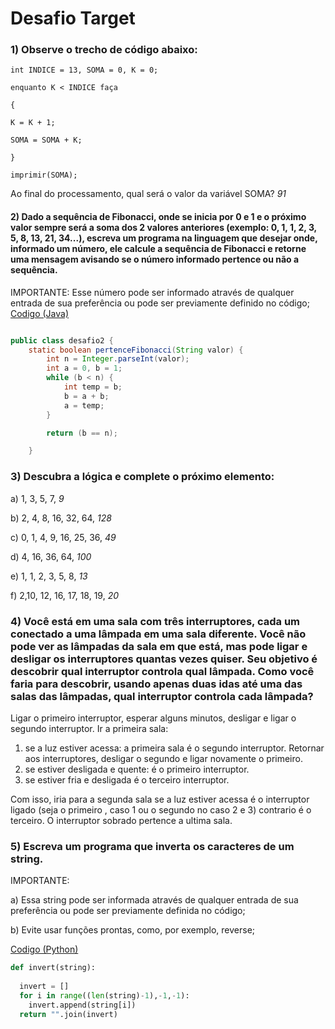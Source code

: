 # Desafio Target



### 1) Observe o trecho de código abaixo:
```
int INDICE = 13, SOMA = 0, K = 0;

enquanto K < INDICE faça

{

K = K + 1;

SOMA = SOMA + K;

}

imprimir(SOMA);
```


Ao final do processamento, qual será o valor da variável SOMA? _91_ 

#### 2) Dado a sequência de Fibonacci, onde se inicia por 0 e 1 e o próximo valor sempre será a soma dos 2 valores anteriores (exemplo: 0, 1, 1, 2, 3, 5, 8, 13, 21, 34...), escreva um programa na linguagem que desejar onde, informado um número, ele calcule a sequência de Fibonacci e retorne uma mensagem avisando se o número informado pertence ou não a sequência.
IMPORTANTE:
Esse número pode ser informado através de qualquer entrada de sua preferência ou pode ser previamente definido no código;
[Codigo (Java)](./desafio2.java)
```java

public class desafio2 {
    static boolean pertenceFibonacci(String valor) {
        int n = Integer.parseInt(valor);
        int a = 0, b = 1;
        while (b < n) {
            int temp = b;
            b = a + b;
            a = temp;
        }

        return (b == n);

    }

```

### 3) Descubra a lógica e complete o próximo elemento:



a) 1, 3, 5, 7, _9_

b) 2, 4, 8, 16, 32, 64, _128_

c) 0, 1, 4, 9, 16, 25, 36, _49_

d) 4, 16, 36, 64, _100_

e) 1, 1, 2, 3, 5, 8, _13_

f) 2,10, 12, 16, 17, 18, 19, _20_

### 4) Você está em uma sala com três interruptores, cada um conectado a uma lâmpada em uma sala diferente. Você não pode ver as lâmpadas da sala em que está, mas pode ligar e desligar os interruptores quantas vezes quiser. Seu objetivo é descobrir qual interruptor controla qual lâmpada. Como você faria para descobrir, usando apenas duas idas até uma das salas das lâmpadas, qual interruptor controla cada lâmpada? 
Ligar o primeiro interruptor, esperar alguns minutos, desligar e ligar o segundo interruptor. Ir a primeira sala:

1. se a luz estiver acessa:  a primeira sala é o segundo interruptor. Retornar aos interruptores, desligar o segundo e ligar novamente o primeiro.
2. se estiver desligada e quente: é o primeiro interruptor.
3. se estiver fria e desligada é o terceiro interruptor.
  
Com isso, iria para a segunda sala se a luz estiver acessa é o interruptor ligado (seja o primeiro , caso 1 ou o segundo no caso 2 e 3) contrario é o terceiro. O interruptor sobrado pertence a ultima sala.

### 5) Escreva um programa que inverta os caracteres de um string.
IMPORTANTE:

a) Essa string pode ser informada através de qualquer entrada de sua preferência ou pode ser previamente definida no código;

b) Evite usar funções prontas, como, por exemplo, reverse;

[Codigo (Python)](./desafio5.py)

~~~python
def invert(string):
 
  invert = []
  for i in range((len(string)-1),-1,-1):  
    invert.append(string[i]) 
  return "".join(invert)

~~~
